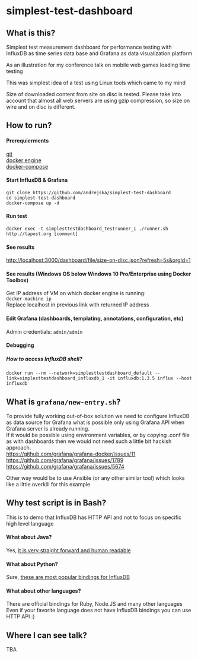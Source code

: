 # simplest-test-dashboard
## What is this?
Simplest test measurement dashboard for performance testing with InfluxDB as time series data base and Grafana as data visualization platform


As an illustration for my conference talk on mobile web games loading time testing


This was simplest idea of a test using Linux tools which came to my mind


Size of downloaded content from site on disc is tested. 
Please take into account that almost all web servers are using gzip compression, so size on wire and on disc is different.

## How to run?
#### Prerequierments
[git](https://git-scm.com/downloads)<br />
[docker engine](https://www.docker.com/get-docker)<br />
[docker-compose](https://docs.docker.com/compose/install/)

#### Start InfluxDB & Grafana
```
git clone https://github.com/andrejska/simplest-test-dashboard
cd simplest-test-dashboard
docker-compose up -d
```

#### Run test
`docker exec -t simplesttestdashboard_testrunner_1 ./runner.sh http://tapost.org [comment]`

#### See results
[http://localhost:3000/dashboard/file/size-on-disc.json?refresh=5s&orgId=1](http://localhost:3000/dashboard/file/size-on-disc.json?refresh=5s&orgId=1)

#### See results (Windows OS below Windows 10 Pro/Enterprise using Docker Toolbox)
Get IP address of VM on which docker engine is running:<br />
`docker-machine ip`<br />
Replace localhost in previous link with returned IP address

#### Edit Grafana (dashboards, templating, annotations, configuration, etc)
Admin credentials: `admin/admin`

#### Debugging
##### How to access InfluxDB shell?
`docker run --rm --network=simplesttestdashboard_default --link=simplesttestdashboard_influxdb_1 -it influxdb:1.3.5 influx --host influxdb`

## What is `grafana/new-entry.sh`?
To provide fully working out-of-box solution we need to configure InfluxDB as data source for Grafana what is possible only using Grafana API when Grafana server is already running.<br />
If it would be possible using environment variables, or by copying .conf file as with dashboards then we would not need such a little bit hackish approach.<br />
https://github.com/grafana/grafana-docker/issues/11 <br />
https://github.com/grafana/grafana/issues/1789 <br />
https://github.com/grafana/grafana/issues/5674 <br />


Other way would be to use Ansible (or any other similar tool) which looks like a little overkill for this example

## Why test script is in Bash?
This is to demo that InfluxDB has HTTP API and not to focus on specific high level language 

#### What about Java?
Yes, [it is very straight forward and human readable](https://github.com/influxdata/influxdb-java)

#### What about Python?
Sure, [these are most popular bindings for InfluxDB](https://github.com/influxdata/influxdb-python)

#### What about other languages?
There are official bindings for Ruby, Node.JS and many other languages<br />
Even if your favorite language does not have InfluxDB bindings you can use HTTP API :)

## Where I can see talk?
TBA
